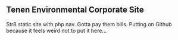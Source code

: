 ## Tenen Environmental Corporate Site

Str8 static site with php nav. Gotta pay them bills. Putting on Github because it feels weird not to put it here...
